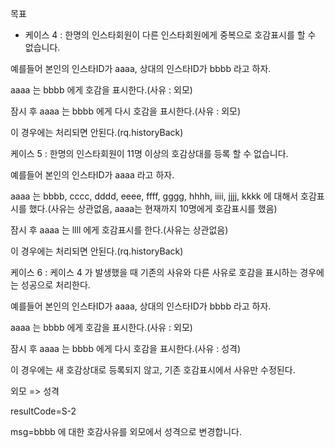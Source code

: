 목표
- 케이스 4 : 한명의 인스타회원이 다른 인스타회원에게 중복으로 호감표시를 할 수 없습니다.

예를들어 본인의 인스타ID가 aaaa, 상대의 인스타ID가 bbbb 라고 하자.

aaaa 는 bbbb 에게 호감을 표시한다.(사유 : 외모)

잠시 후 aaaa 는 bbbb 에게 다시 호감을 표시한다.(사유 : 외모)

이 경우에는 처리되면 안된다.(rq.historyBack)

케이스 5 : 한명의 인스타회원이 11명 이상의 호감상대를 등록 할 수 없습니다.

예를들어 본인의 인스타ID가 aaaa 라고 하자.

aaaa 는 bbbb, cccc, dddd, eeee, ffff, gggg, hhhh, iiii, jjjj, kkkk 에 대해서 호감표시를 했다.(사유는 상관없음, aaaa는 현재까지 10명에게 호감표시를 했음)

잠시 후 aaaa 는 llll 에게 호감표시를 한다.(사유는 상관없음)

이 경우에는 처리되면 안된다.(rq.historyBack)

케이스 6 : 케이스 4 가 발생했을 때 기존의 사유와 다른 사유로 호감을 표시하는 경우에는 성공으로 처리한다.

예를들어 본인의 인스타ID가 aaaa, 상대의 인스타ID가 bbbb 라고 하자.

aaaa 는 bbbb 에게 호감을 표시한다.(사유 : 외모)

잠시 후 aaaa 는 bbbb 에게 다시 호감을 표시한다.(사유 : 성격)

이 경우에는 새 호감상대로 등록되지 않고, 기존 호감표시에서 사유만 수정된다.

외모 => 성격

resultCode=S-2

msg=bbbb 에 대한 호감사유를 외모에서 성격으로 변경합니다.